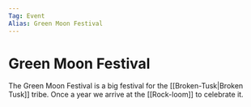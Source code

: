 ```yaml
---
Tag: Event
Alias: Green Moon Festival
---
```

# Green Moon Festival

The Green Moon Festival is a big festival for the [[Broken-Tusk|Broken Tusk]] tribe. Once a year we arrive at the [[Rock-loom]] to celebrate it. 